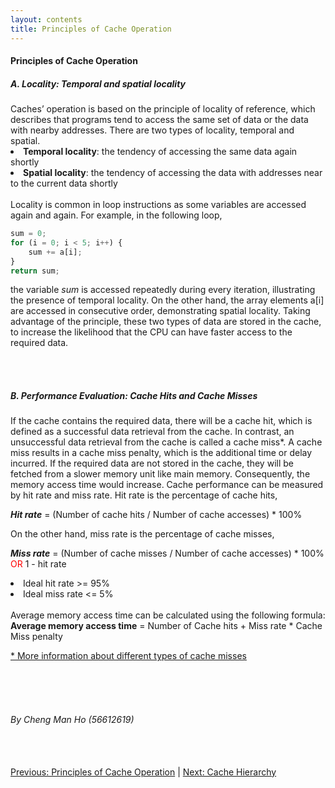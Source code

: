 ```yaml
---
layout: contents
title: Principles of Cache Operation
---
```


<body>
<h4><b>Principles of Cache Operation</b></h4>

<h5><b>A. Locality: Temporal and spatial locality</b></h5>

<div = class="bodytext">
Caches’ operation is based on the principle of locality of reference, which describes that programs tend to access the same set of data or the data with nearby addresses. There are two types of locality, temporal and spatial.

<li><b>Temporal locality</b>: the tendency of accessing the same data again shortly </li>
<li><b>Spatial locality</b>: the tendency of accessing the data with addresses near to the current data shortly</li>
<br/>
Locality is common in loop instructions as some variables are accessed again and again. For example, in the following loop,

```js
sum = 0;
for (i = 0; i < 5; i++) {
	sum += a[i];
}
return sum;
```

the variable _sum_ is accessed repeatedly during every iteration, illustrating the presence of temporal locality. On the other hand, the array elements a[i] are accessed in consecutive order, demonstrating spatial locality.
Taking advantage of the principle, these two types of data are stored in the cache, to increase the likelihood that the CPU can have faster access to the required data. 

<br/> <br/>

<h5><b>B. Performance Evaluation: Cache Hits and Cache Misses</b></h5>

If the cache contains the required data, there will be a cache hit, which is defined as a successful data retrieval from the cache. In contrast, an unsuccessful data retrieval from the cache is called a cache miss*. A cache miss results in a cache miss penalty, which is the additional time or delay incurred. If the required data are not stored in the cache, they will be fetched from a slower memory unit like main memory. Consequently, the memory access time would increase.
Cache performance can be measured by hit rate and miss rate. Hit rate is the percentage of cache hits, <br/>

<b><i>Hit rate</i></b> =  (Number of cache hits / Number of cache accesses) * 100% <br/>

On the other hand, miss rate is the percentage of cache misses, <br/>

<b><i>Miss rate</b></i> =  (Number of cache misses / Number of cache accesses) * 100%  <span style="color: red;">OR</span>  1 - hit rate <br/>

<li>Ideal hit rate >= 95%</li>
<li>Ideal miss rate <= 5%</li>
<br/>
Average memory access time can be calculated using the following formula: <br/>
<b>Average memory access time</b> = Number of Cache hits + Miss rate * Cache Miss penalty

<br/>

<a href="https://www.hostinger.com/tutorials/cache-miss#What_Is_a_Cache_Miss">* More information about different types of cache misses</a>

<br/> <br/> <br/>
<h6>By Cheng Man Ho (56612619)</h6>
<br/> <br/>
<div class="middle">
<a href="https://cs1102proj-cache.github.io/CS1102/contents/principles_of_cache_operation.html">Previous: Principles of Cache Operation</a> |
<a href="https://cs1102proj-cache.github.io/CS1102/contents/cache_hierarchy.html">Next: Cache Hierarchy</a>
<br/> 
</body>


